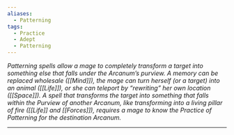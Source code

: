 ```yaml
---
aliases:
  - Patterning
tags:
  - Practice
  - Adept
  - Patterning
---
```


_Patterning spells allow a mage to completely transform a target into something else that falls under the Arcanum’s purview. A memory can be replaced wholesale ([[Mind]]), the mage can turn herself (or a target) into an animal ([[Life]]), or she can teleport by “rewriting” her own location ([[Space]]). A spell that transforms the target into something that falls within the Purview of another Arcanum, like transforming into a living pillar of fire ([[Life]] and [[Forces]]), requires a mage to know the Practice of Patterning for the destination Arcanum._

---

